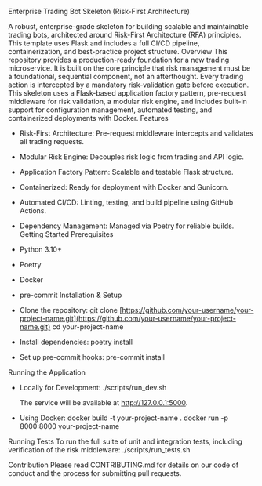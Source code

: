 Enterprise Trading Bot Skeleton (Risk-First Architecture)


A robust, enterprise-grade skeleton for building scalable and maintainable trading bots, architected around Risk-First Architecture (RFA) principles. This template uses Flask and includes a full CI/CD pipeline, containerization, and best-practice project structure.
Overview
This repository provides a production-ready foundation for a new trading microservice. It is built on the core principle that risk management must be a foundational, sequential component, not an afterthought. Every trading action is intercepted by a mandatory risk-validation gate before execution.
This skeleton uses a Flask-based application factory pattern, pre-request middleware for risk validation, a modular risk engine, and includes built-in support for configuration management, automated testing, and containerized deployments with Docker.
Features
 * Risk-First Architecture: Pre-request middleware intercepts and validates all trading requests.
 * Modular Risk Engine: Decouples risk logic from trading and API logic.
 * Application Factory Pattern: Scalable and testable Flask structure.
 * Containerized: Ready for deployment with Docker and Gunicorn.
 * Automated CI/CD: Linting, testing, and build pipeline using GitHub Actions.
 * Dependency Management: Managed via Poetry for reliable builds.
Getting Started
Prerequisites
 * Python 3.10+
 * Poetry
 * Docker
 * pre-commit
Installation & Setup
 * Clone the repository:
   git clone [https://github.com/your-username/your-project-name.git](https://github.com/your-username/your-project-name.git)
cd your-project-name

 * Install dependencies:
   poetry install

 * Set up pre-commit hooks:
   pre-commit install

Running the Application
 * Locally for Development:
   ./scripts/run_dev.sh

   The service will be available at http://127.0.0.1:5000.
 * Using Docker:
   docker build -t your-project-name .
docker run -p 8000:8000 your-project-name

Running Tests
To run the full suite of unit and integration tests, including verification of the risk middleware:
./scripts/run_tests.sh

Contribution
Please read CONTRIBUTING.md for details on our code of conduct and the process for submitting pull requests.
